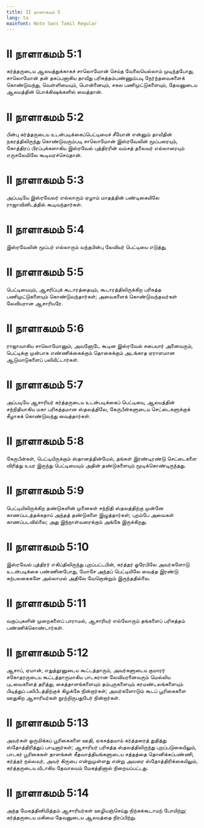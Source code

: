 ```yaml
---
title: II நாளாகமம் 5
lang: ta
mainfont: Noto Sans Tamil Regular
---
```


# II நாளாகமம் 5:1

கர்த்தருடைய ஆலயத்துக்காகச் சாலொமோன் செய்த வேலையெல்லாம் முடிந்தபோது, சாலொமோன் தன் தகப்பனாகிய தாவீது பரிசுத்தம்பண்ணும்படி நேர்ந்தவைகளைக் கொண்டுவந்து, வெள்ளியையும், பொன்னையும், சகல பணிமுட்டுகளையும், தேவனுடைய ஆலயத்தின் பொக்கிஷங்களில் வைத்தான்.

# II நாளாகமம் 5:2

பின்பு கர்த்தருடைய உடன்படிக்கைப்பெட்டியைச் சீயோன் என்னும் தாவீதின் நகரத்திலிருந்து கொண்டுவரும்படி சாலொமோன் இஸ்ரவேலின் மூப்பரையும், கோத்திரப் பிரப்புக்களாகிய இஸ்ரவேல் புத்திரரின் வம்சத் தலைவர் எல்லாரையும் எருசலேமிலே கூடிவரச்செய்தான்.

# II நாளாகமம் 5:3

அப்படியே இஸ்ரவேலர் எல்லாரும் ஏழாம் மாதத்தின் பண்டிகையிலே ராஜாவினிடத்தில் கூடிவந்தார்கள்.

# II நாளாகமம் 5:4

இஸ்ரவேலின் மூப்பர் எல்லாரும் வந்தபின்பு லேவியர் பெட்டியை எடுத்து,

# II நாளாகமம் 5:5

பெட்டியையும், ஆசரிப்புக் கூடாரத்தையும், கூடாரத்திலிருக்கிற பரிசுத்த பணிமுட்டுகளையும் கொண்டுவந்தார்கள்; அவைகளைக் கொண்டுவந்தவர்கள் லேவியரான ஆசாரியரே.

# II நாளாகமம் 5:6

ராஜாவாகிய சாலொமோனும், அவனோடே கூடின இஸ்ரவேல் சபையார் அனைவரும், பெட்டிக்கு முன்பாக எண்ணிக்கைக்கும் தொகைக்கும் அடங்காத ஏராளமான ஆடுமாடுகளைப் பலியிட்டார்கள்.

# II நாளாகமம் 5:7

அப்படியே ஆசாரியர் கர்த்தருடைய உடன்படிக்கைப் பெட்டியை, ஆலயத்தின் சந்நிதியாகிய மகா பரிசுத்தமான ஸ்தலத்திலே, கேருபீன்களுடைய செட்டைகளுக்குக் கீழாகக் கொண்டுவந்து வைத்தார்கள்.

# II நாளாகமம் 5:8

கேருபீன்கள், பெட்டியிருக்கும் ஸ்தானத்தின்மேல், தங்கள் இரண்டிரண்டு செட்டைகளை விரித்து உயர இருந்து பெட்டியையும் அதின் தண்டுகளையும் மூடிக்கொண்டிருந்தது.

# II நாளாகமம் 5:9

பெட்டியிலிருக்கிற தண்டுகளின் முனைகள் சந்நிதி ஸ்தலத்திற்கு முன்னே காணப்படத்தக்கதாய் அந்தத் தண்டுகளை இழுத்தார்கள்; புறம்பே அவைகள் காணப்படவில்லை; அது இந்நாள்வரைக்கும் அங்கே இருக்கிறது.

# II நாளாகமம் 5:10

இஸ்ரவேல் புத்திரர் எகிப்திலிருந்து புறப்பட்டபின், கர்த்தர் ஓரேபிலே அவர்களோடு உடன்படிக்கை பண்ணினபோது, மோசே அந்தப் பெட்டியிலே வைத்த இரண்டு கற்பலகைகளே அல்லாமல் அதிலே வேறொன்றும் இருந்ததில்லை.

# II நாளாகமம் 5:11

வகுப்புகளின் முறைகளைப் பாராமல், ஆசாரியர் எல்லோரும் தங்களைப் பரிசுத்தம் பண்ணிக்கொண்டார்கள்.

# II நாளாகமம் 5:12

ஆசாப், ஏமான், எதுத்தூனுடைய கூட்டத்தாரும், அவர்களுடைய குமாரர் சகோதரருடைய கூட்டத்தாருமாகிய பாடகரான லேவியரனைவரும் மெல்லிய புடவைகளைத் தரித்து, கைத்தாளங்களையும் தம்புருகளையும் சுரமண்டலங்களையும் பிடித்துப் பலிபீடத்திற்குக் கிழக்கே நின்றார்கள்; அவர்களோடும் கூடப் பூரிகைகளை ஊதுகிற ஆசாரியர்கள் நூற்றிருபதுபேர் நின்றார்கள்.

# II நாளாகமம் 5:13

அவர்கள் ஒருமிக்கப் பூரிகைகளை ஊதி, ஏகசத்தமாய் கர்த்தரைத் துதித்து ஸ்தோத்திரித்துப் பாடினார்கள்; ஆசாரியர் பரிசுத்த ஸ்தலத்திலிருந்து புறப்படுகையிலும், பாடகர் பூரிகைகள் தாளங்கள் கீதவாத்தியங்களுடைய சத்தத்தை தொனிக்கப்பண்ணி, கர்த்தர் நல்லவர், அவர் கிருபை என்றுமுள்ளது என்று அவரை ஸ்தோத்திரிக்கையிலும், கர்த்தருடைய வீடாகிய தேவாலயம் மேகத்தினால் நிறையப்பட்டது.

# II நாளாகமம் 5:14

அந்த மேகத்தினிமித்தம் ஆசாரியர்கள் ஊழியஞ்செய்து நிற்கக்கூடாமற் போயிற்று; கர்த்தருடைய மகிமை தேவனுடைய ஆலயத்தை நிரப்பிற்று.

